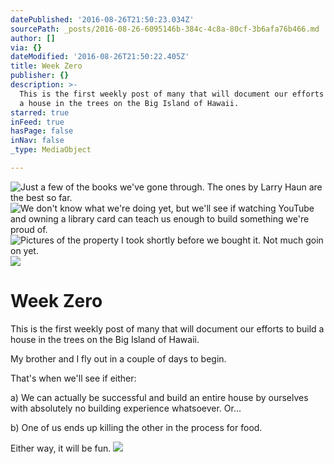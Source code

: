 ```yaml
---
datePublished: '2016-08-26T21:50:23.034Z'
sourcePath: _posts/2016-08-26-6095146b-384c-4c8a-80cf-3b6afa76b466.md
author: []
via: {}
dateModified: '2016-08-26T21:50:22.405Z'
title: Week Zero
publisher: {}
description: >-
  This is the first weekly post of many that will document our efforts to build
  a house in the trees on the Big Island of Hawaii. 
starred: true
inFeed: true
hasPage: false
inNav: false
_type: MediaObject

---
```

![Just a few of the books we've gone through. The ones by Larry Haun are the best so far.](https://the-grid-user-content.s3-us-west-2.amazonaws.com/2851c7bc-9980-4ce7-af54-b266cd45f1ae.jpg)
![We don't know what we're doing yet, but we'll see if watching YouTube and owning a library card can teach us enough to build something we're proud of.](https://the-grid-user-content.s3-us-west-2.amazonaws.com/59a44fe0-1a4c-4df9-8d4c-b337d7883698.jpg)
![Pictures of the property I took shortly before we bought it. Not much goin on yet.](https://the-grid-user-content.s3-us-west-2.amazonaws.com/6374e0bb-6a09-4d7a-b9a8-1dbb17261cc2.jpg)
![](https://the-grid-user-content.s3-us-west-2.amazonaws.com/6bf0c096-dfc7-43da-9e9e-e3f34a1d1771.jpg)

# Week Zero

This is the first weekly post of many that will document our efforts to build a house in the trees on the Big Island of Hawaii. 

My brother and I fly out in a couple of days to begin. 

That's when we'll see if either: 

a) We can actually be successful and build an entire house by ourselves with absolutely no building experience whatsoever. Or...

b) One of us ends up killing the other in the process for food. 

Either way, it will be fun.
![](https://the-grid-user-content.s3-us-west-2.amazonaws.com/fc7ee473-7343-4717-a924-56f8008d8aa7.jpg)